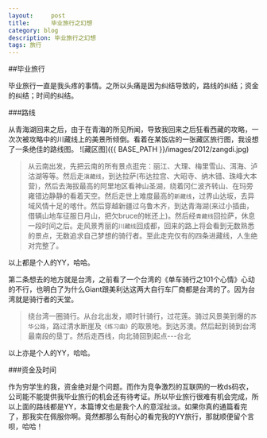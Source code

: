 ```yaml
---
layout:     post
title:      毕业旅行之幻想
category: blog
description: 毕业旅行之幻想
tags: 旅行
---
```


##毕业旅行

毕业旅行一直是我头疼的事情。之所以头痛是因为纠结导致的，路线的纠结；资金的纠结；时间的纠结。

###路线

从青海湖回来之后，由于在青海的所见所闻，导致我回来之后狂看西藏的攻略，一次次被攻略中的川藏线上的美景所倾倒。看着在某饭店的一张藏区旅行图，我设想了一条绝佳的路线图。
![藏区图]({{ BASE_PATH }}/images/2012/zangdi.jpg)

>从云南出发，先把云南的所有景点逛完：丽江、大理、梅里雪山、洱海、泸沽湖等等。然后走`滇藏线`，到达拉萨(布达拉宫、大昭寺、纳木错、珠峰大本营)，然后去海拔最高的阿里地区看神山圣湖，绕着冈仁波齐转山、在玛旁雍错边静静的看着天空。然后走世上难度最高的`新藏线`，过界山达坂，去异域风情十足的喀什。然后穿越新疆过乌鲁木齐，到达青海湖(来过小插曲，借辆山地车征服日月山，把欠bruce的帐还上)。然后经`青藏线`回拉萨，休息一段时间之后。走风景秀丽的`川藏线`回成都，回来的路上将会看到无数熟悉的景点，无数追求自己梦想的骑行者。至此走完仅有的四条进藏线，人生绝对完整了。

以上都是个人的YY，哈哈。

第二条想去的地方就是台湾，之前看了一个台湾的《单车骑行之101个心情》心动的不行，也明白了为什么Giant跟美利达这两大自行车厂商都是台湾的了。因为台湾就是骑行者的天堂。

>绕台湾一圈骑行。从台北出发，顺时针骑行，过花莲。骑过风景美到爆的`苏华公路`，路过清水断崖及`《练习曲》`的取景地。到达苏澳。然后起到骑到台湾最南段的垦丁。然后走西线，向北骑回到起点---台北

以上亦是个人的YY，哈哈。

###资金及时间

作为穷学生的我，资金绝对是个问题。而作为竞争激烈的互联网的一枚ds码农，公司能不能提供我毕业旅行的机会还有待考证。所以毕业旅行很难有机会完成，所以上面的路线都是YY，本篇博文也是我个人的意淫扯淡。如果你真的通篇看完了，那我实在佩服你啊。竟然都那么有耐心的看完我的YY旅行，那就顺便留个言呗，哈哈！